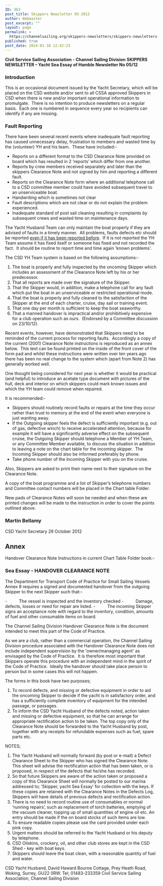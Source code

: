 ```yaml
---
ID: 363
post_title: Skippers Newsletter 05-2012
author: Webmaster
post_excerpt: ""
layout: page
permalink: >
  https://channelsailing.org/skippers-newsletters/skippers-newsletters-archive-for-2010-to-2014/skippers-newsletter-05-2012/
published: true
post_date: 2014-01-18 12:42:23
---
```

<b>Civil Service Sailing Association - Channel Sailing Division</b>
<b>SKIPPERS NEWSLETTER – Yacht Sea Essay of Hamble</b>
<b>Newsletter No 05/12</b>
<h3><b>Introduction</b></h3>
This is an occasional document issued by the Yacht Secretary, which will be placed on the CSD website and/or sent to all CSSA approved Skippers in CSD when there is new and/or important operational information to promulgate.  There is no intention to produce newsletters on a regular basis.  Each one is numbered in sequence every year so recipients can identify if any are missing.
<h3><b>Fault Reporting</b></h3>
There have been several recent events where inadequate fault reporting has caused unnecessary delay, frustration to members and wasted time by the (volunteer) YH and his team.  These have included:-
<ul>
	<li>Reports on a different format to the CSD Clearance Note provided on board which has resulted in 2 ‘reports’ which differ from one another.</li>
	<li>Reports by crew members received separately and later than the skippers Clearance Note and not signed by him and reporting a different fault.</li>
	<li>Reports on the Clearance Note form where an additional telephone call to a CSD committee member could have avoided subsequent travel to an unserviceable boat.</li>
	<li>Handwriting which is sometimes not clear</li>
	<li>Fault descriptions which are not clear or do not explain the problem experienced.</li>
	<li>Inadequate standard of post sail cleaning resulting in complaints by subsequent crews and wasted time on maintenance days.</li>
</ul>
The Yacht Husband Team can only maintain the boat properly if they are advised of faults in a timely manner.  All problems, faults defects etc should be reported <span style="text-decoration:underline;">even if it has been reported before</span>.  If it is not reported the YH Team assume it has fixed itself or someone has fixed and not recorded the fact.  It should be routine to report time and time again 'known problems'.

The CSD YH Team system is based on the following assumptions:-
<ol start="1">
	<li>The boat is properly and fully inspected by the oncoming Skipper which includes an assessment of the Clearance Note left by his or her predecessor.</li>
	<li>That all reports are made over the signature of the Skipper.</li>
	<li>That the Skipper would, in addition, make a telephone call for any fault which put the boat in an unserviceable or restricted operational mode.</li>
	<li>That the boat is properly and fully cleaned to the satisfaction of the Skipper at the end of each charter, cruise, day sail or training event.</li>
	<li>That one day per month is sufficient to keep the boat seaworthy.</li>
	<li>That a manned handover is impractical and/or prohibitively expensive for a club operation such as ours.  (Endorsed by a Committee discussion on 23/10/12).</li>
</ol>
Recent events, however, have demonstrated that Skippers need to be reminded of the current process for reporting faults.  Accordingly a copy of the current (2001) Clearance Note instructions is reproduced as an annex below.  This text can be found printed on the inside of the front cover of the form pad and whilst these instructions were written over ten years ago there has been no real change to the system which (apart from Note 2) has generally worked well.

One thought being considered for next year is whether it would be practical (and helpful) to introduce an acetate type document with pictures of the hull, deck and interior on which skippers could mark known issues and which the YH team could remove when repaired.

It is recommended:-
<ul>
	<li>Skippers should routinely record faults or repairs at the time they occur rather than trust to memory at the end of the event when everyone is just wanting away.</li>
	<li>If the Outgoing skipper feels the defect is sufficiently important (e.g. out of gas, defective winch) to receive accelerated attention, because for example it will have a significantly adverse effect on the subsequent cruise, the Outgoing Skipper should telephone a Member of YH Team, or any Committee Member available, to discuss the situation in addition to leaving a note on the chart table for the incoming skipper.  The Incoming Skipper should also be informed preferably by phone.</li>
	<li>Take phone number of the Incoming Skipper with you on the cruise.</li>
</ul>
Also, Skippers are asked to print their name next to their signature on the Clearance Note.

A copy of the boat programme and a list of Skipper’s telephone numbers and Committee contact numbers will be placed in the Chart table Folder.

New pads of Clearance Notes will soon be needed and when these are printed changes will be made to the instruction in order to cover the points outlined above.
<h3><b>Martin Bellamy</b></h3>
CSD Yacht Secretary
29 October 2012
<h2 style="text-align:left;" align="right">Annex</h2>
Handover Clearance Note Instructions in current Chart Table Folder book:-
<h3>Sea Essay - HANDOVER CLEARANCE NOTE</h3>
The Department for Transport Code of Practice for Small Sailing Vessels Annex 8 requires a signed and documented handover from the outgoing Skipper to the next Skipper such that:-

-          The vessel is inspected and the inventory checked
-          Damage, defects, losses or need for repair are listed.
-          The incoming Skipper signs an acceptance note with regard to the inventory, condition, amounts of fuel and other consumable items on board.

The Channel Sailing Division Handover Clearance Note is the document intended to meet this part of the Code of Practice.

As we are a club, rather than a commercial operation, the Channel Sailing Division procedure associated with the Handover Clearance Note does not include independent supervision by the 'owner/managing agent' as envisaged by the Code of Practice.  It is therefore most important that Skippers operate this procedure with an independent mind in the spirit of the Code of Practice.  Ideally the handover should take place person to person but in some cases this will not happen.

The forms in this book have two purposes;
<ol start="1">
	<li>To record defects, and missing or defective equipment in order to aid the oncoming Skipper to decide if the yacht is in satisfactory order, and has a sufficiently complete inventory of equipment for the intended passage, or passages.</li>
	<li>To inform the CSD Yacht Husband of the defects noted, action taken and missing or defective equipment, so that he can arrange for appropriate rectification action to be taken. The top copy only of the Clearance Note should be forwarded to the Yacht Husband by post, together with any receipts for refundable expenses such as fuel, spare parts etc.</li>
</ol>
NOTES;
<ol>
	<li>The Yacht Husband will normally forward (by post or e-mail) a Defect Clearance Sheet to the Skipper who has signed the Clearance Note. This sheet will advise the rectification action that has been taken, or is proposed, in respect of the defects that he/she has recorded.</li>
	<li>So that future Skippers are aware of the action taken or proposed a copy of this Clearance Sheet will normally be posted to our marina addressed to; ‘Skipper, yacht Sea Essay’ for collection with the keys. If these copies are retained with the Clearance Notes in the Defects Log, Skippers will have details of previous defects and rectification action.</li>
	<li>There is no need to record routine use of consumables or normal ‘running repairs’, such as replacement of torch batteries, emptying of the vacuum cleaner, topping up of small quantities of engine oil etc. An entry should be made if the on board stocks of such items are low.</li>
	<li>To ensure readable copies please use the card provided under each pink copy.</li>
	<li>Urgent matters should be referred to the Yacht Husband or his deputy by telephone.</li>
	<li>CSD Oilskins, crockery, oil, and other club stores are kept in the CSD Shed - key with boat keys.</li>
	<li>Skippers should leave the boat clean, with a reasonable quantity of fuel and water.</li>
</ol>
CSD Yacht Husband, David Haward
Bourne Cottage, Prey Heath Road, Woking, Surrey, GU22 0RW.
Tel; 01483-233359
Civil Service Sailing Association, Channel Sailing Division